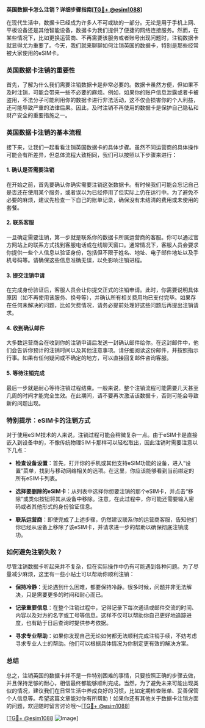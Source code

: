 **英国数据卡怎么注销？详细步骤指南[[TG💪+ @esim1088](https://t.me/s/esim1088)]**

在现代生活中，数据卡已经成为许多人不可或缺的一部分。无论是用于手机上网、平板设备还是其他智能设备，数据卡为我们提供了便捷的网络连接服务。然而，在某些情况下，比如更换运营商、不再需要该服务或者账号出现问题时，注销数据卡就显得尤为重要了。今天，我们就来聊聊如何注销英国的数据卡，特别是那些经常被大家使用的eSIM卡。

### 英国数据卡注销的重要性

首先，了解为什么我们需要注销数据卡是非常必要的。数据卡虽然方便，但如果不及时注销，可能会带来一些不必要的麻烦。例如，如果你的账户信息泄露或者卡被盗用，不法分子可能利用你的数据卡进行非法活动，这不仅会损害你的个人利益，还可能导致严重的法律后果。因此，及时注销不再使用的数据卡是保护自己隐私和财产安全的重要措施之一。

### 英国数据卡注销的基本流程

接下来，让我们一起看看注销英国数据卡的具体步骤。虽然不同运营商的具体操作可能会有所差异，但总体流程大致相同，我们可以按照以下步骤来进行：

#### 1. 确认是否需要注销
在开始之前，首先要确认你确实需要注销这张数据卡。有时候我们可能会忘记自己是否还在使用某个服务，或者误以为已经停用了但实际上仍在运行中。为了避免不必要的麻烦，建议先检查一下自己的账单记录，确保没有未结清的费用或未使用的套餐。

#### 2. 联系客服
一旦确定需要注销，第一步就是联系你的数据卡所属运营商的客服。你可以通过官方网站上的联系方式找到客服电话或在线聊天窗口。通常情况下，客服人员会要求你提供一些个人信息以验证身份，包括但不限于姓名、地址、电子邮件地址以及手机号码等。请确保这些信息准确无误，以免影响注销进程。

#### 3. 提交注销申请
在完成身份验证后，客服人员会让你提交正式的注销申请。此时，你需要说明具体原因（如不再使用该服务、换号等），并确认所有相关费用均已支付完毕。如果存在任何未解决的问题，比如欠费情况，请务必提前处理好这些问题后再提出注销请求。

#### 4. 收到确认邮件
大多数运营商会在收到你的注销申请后发送一封确认邮件给你。在这封邮件中，他们会告诉你预计的注销时间以及其他注意事项。请仔细阅读这份邮件，并按照指示行事。如果有任何疑问或不确定的地方，可以直接回复邮件咨询客服。

#### 5. 等待注销完成
最后一步就是耐心等待注销过程结束。一般来说，整个注销流程可能需要几天甚至几周的时间才能完全生效。在此期间，请不要再次激活该数据卡，否则可能会导致新的问题出现。

### 特别提示：eSIM卡的注销方式

对于使用eSIM技术的人来说，注销过程可能会稍微复杂一点。由于eSIM卡是直接嵌入到设备中的，不像传统物理SIM卡那样可以轻松取出，因此注销时需要注意以下几点：

- **检查设备设置**：首先，打开你的手机或其他支持eSIM功能的设备，进入“设置”菜单，找到与移动网络相关的选项。在这里，你应该能够看到当前绑定的所有eSIM卡列表。
  
- **选择要删除的eSIM卡**：从列表中选择你想要注销的那个eSIM卡，并点击“移除”或类似按钮将其从设备中移除。注意，在此过程中，你可能还需要输入密码或者其他形式的身份验证信息。

- **联系运营商**：即使完成了上述步骤，仍然建议联系你的运营商客服，告知他们你已经从设备上移除了该eSIM卡，并请求进一步的帮助以确保彻底注销成功。

### 如何避免注销失败？

尽管注销数据卡听起来并不复杂，但在实际操作中仍有可能遇到各种问题。为了尽量减少麻烦，这里有一些小贴士可以帮助你顺利注销：

- **保持冷静**：无论遇到什么困难，都要保持冷静。很多时候，问题并非无法解决，只是需要更多的时间和耐心而已。
  
- **记录重要信息**：在整个注销过程中，记得记录下每次通话或邮件交流的时间、内容以及对方的名字或工号等信息。这样不仅可以帮助你自己更好地追踪进度，也有助于日后查询时提供参考依据。

- **寻求专业帮助**：如果你发现自己无论如何都无法顺利完成注销手续，不妨考虑寻求专业人士的帮助。他们可以根据具体情况为你制定更有效的解决方案。

### 总结

总之，注销英国的数据卡并不是一件特别困难的事情，只要按照正确的步骤去做，并且保持足够的耐心，相信最终都能够顺利完成。当然，为了避免未来可能出现类似的情况，建议我们在日常生活中养成良好的习惯，比如定期检查账单、妥善保管个人信息等。希望这篇文章能对你有所帮助！如果你还有其他关于数据卡注销方面的问题，欢迎随时留言讨论哦～[[TG💪+ @esim1088](https://t.me/s/esim1088)]

[[TG💪+ @esim1088](https://t.me/s/esim1088) ![Image](https://i.postimg.cc/4NQfJmqS/Snipaste-2025-05-13-00-14-12.png)]
